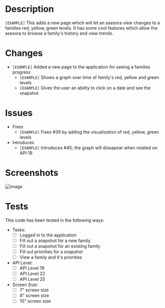 <!-- Fill in the following sections, deleting any sections that you leave blank -->

# Description <!-- [OPTIONAL] -->
<!-- Include a short description of this pull request -->
`[EXAMPLE]` This adds a new page which will let an asesora view changes to a families red, yellow, green levels. It has some cool features which allow the asesora to browse a family's history and view trends.

# Changes <!-- [REQIURED] -->
<!-- Fill in a bulleted list with changes made in this pull request -->
- `[EXAMPLE]` Added a new page to the application for seeing a families progress
  - `[EXAMPLE]` Shows a graph over time of family's red, yellow and green levels
  - `[EXAMPLE]` Gives the user an ability to click on a date and see the snapshot

# Issues <!-- [IF APPLICABLE] -->
<!-- Fill in a bulleted list with issues that have been introduced or fixed -->
- Fixes
  - `[EXAMPLE]` Fixes #39 by adding the visualization of red, yellow, green levels
- Introduces
  - `[EXAMPLE]` Introduces #45; the graph will dissapear when rotated on API 19

# Screenshots <!-- [IF APPLICABLE] -->
<!-- If this change involves any visible changes, include screenshots of key screens here -->
![image](https://user-images.githubusercontent.com/1918630/37495829-a2a83d1c-2885-11e8-8a69-aaba00c49adf.png)

# Tests <!-- [REQUIRED] -->
<!-- Check off the following tests (using [X]) that you performed to ensure that your changes work -->
This code has been tested in the following ways:
- Tasks:
  - [ ] Logged in to the application
  - [ ] Fill out a snapshot for a new family
  - [ ] Fill out a snapshot for an existing family
  - [ ] Fill out priorities for a snapshot
  - [ ] View a family and it's priorities
- API Level:
  - [ ] API Level 19
  - [ ] API Level 22
  - [ ] API Level 25
- Screen Size:
  - [ ] 7" screen size
  - [ ] 8" screen size
  - [ ] 10" screen size
